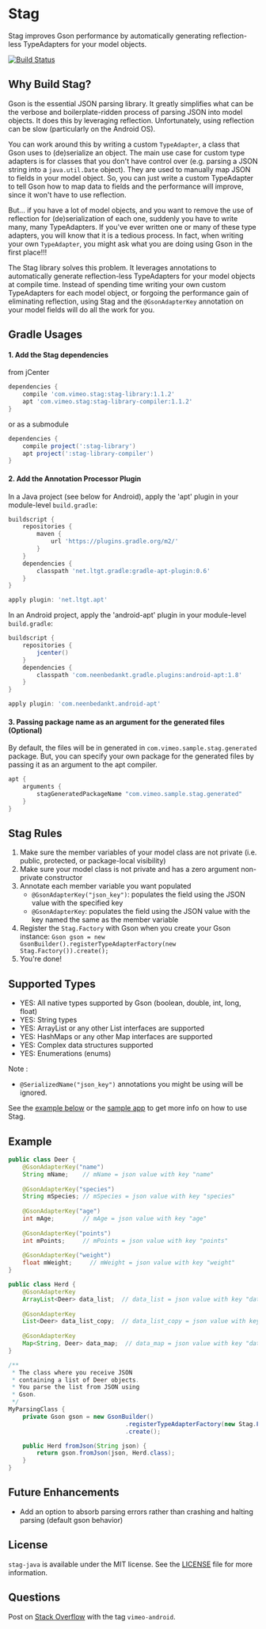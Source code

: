 # Stag

Stag improves Gson performance by automatically generating reflection-less TypeAdapters for your model objects.

[![Build Status](https://circleci.com/gh/vimeo/stag-java.svg?style=shield&circle-token=4d5dd11678a93587658d1677d0ef2b8c64b56574)](https://circleci.com/gh/vimeo/stag-java)

## Why Build Stag?

Gson is the essential JSON parsing library. It greatly simplifies what can be the verbose and boilerplate-ridden process of parsing JSON into model objects. It does this by leveraging reflection. Unfortunately, using reflection can be slow (particularly on the Android OS).

You can work around this by writing a custom `TypeAdapter`, a class that Gson uses to (de)serialize an object. The main use case for custom type adapters is for classes that you don't have control over (e.g. parsing a JSON string into a `java.util.Date` object). They are used to manually map JSON to fields in your model object. So, you can just write a custom TypeAdapter to tell Gson how to map data to fields and the performance will improve, since it won't have to use reflection.

But... if you have a lot of model objects, and you want to remove the use of reflection for (de)serialization of each one, suddenly you have to write many, many TypeAdapters. If you've ever written one or many of these type adapters, you will know that it is a tedious process. In fact, when writing your own `TypeAdapter`, you might ask what you are doing using Gson in the first place!!! 

The Stag library solves this problem. It leverages annotations to automatically generate reflection-less TypeAdapters for your model objects at compile time. Instead of spending time writing your own custom TypeAdapters for each model object, or forgoing the performance gain of eliminating reflection, using Stag and the `@GsonAdapterKey` annotation on your model fields will do all the work for you.

## Gradle Usages

#### 1. Add the Stag dependencies

from jCenter
```groovy
dependencies {
    compile 'com.vimeo.stag:stag-library:1.1.2'
    apt 'com.vimeo.stag:stag-library-compiler:1.1.2'
}
```

or as a submodule
```groovy
dependencies {
    compile project(':stag-library')
    apt project(':stag-library-compiler')
}
```

#### 2. Add the Annotation Processor Plugin

In a Java project (see below for Android), apply the 'apt' plugin in your module-level `build.gradle`:
```groovy
buildscript {
    repositories {
        maven {
            url 'https://plugins.gradle.org/m2/'
        }
    }
    dependencies {
        classpath 'net.ltgt.gradle:gradle-apt-plugin:0.6'
    }
}

apply plugin: 'net.ltgt.apt'
```

In an Android project, apply the 'android-apt' plugin in your module-level `build.gradle`:
```groovy
buildscript {
    repositories {
        jcenter()
    }
    dependencies {
        classpath 'com.neenbedankt.gradle.plugins:android-apt:1.8'
    }
}

apply plugin: 'com.neenbedankt.android-apt'
```

#### 3. Passing package name as an argument for the generated files (Optional)
By default, the files will be in generated in `com.vimeo.sample.stag.generated` package. But, you can specify your own package for the generated files by passing it as an argument to the apt compiler.
```groovy
apt {
    arguments {
        stagGeneratedPackageName "com.vimeo.sample.stag.generated"
    }
}
```

## Stag Rules

1. Make sure the member variables of your model class are not private (i.e. public, protected, or package-local visibility)
2. Make sure your model class is not private and has a zero argument non-private constructor
3. Annotate each member variable you want populated
    - `@GsonAdapterKey("json_key")`: populates the field using the JSON value with the specified key
    - `@GsonAdapterKey`: populates the field using the JSON value with the key named the same as the member variable
4. Register the `Stag.Factory` with Gson when you create your Gson instance: `Gson gson = new GsonBuilder().registerTypeAdapterFactory(new Stag.Factory()).create();`
5. You're done!

## Supported Types

- YES: All native types supported by Gson (boolean, double, int, long, float)
- YES: String types
- YES: ArrayList or any other List interfaces are supported
- YES: HashMaps or any other Map interfaces are supported
- YES: Complex data structures supported
- YES: Enumerations (enums)

Note : 
- `@SerializedName("json_key")` annotations you might be using will be ignored.

See the [example below](#example) or the [sample app](sample) to get more info on how to use Stag.

## Example

```java
public class Deer {
    @GsonAdapterKey("name")
    String mName;    // mName = json value with key "name"
    
    @GsonAdapterKey("species")
    String mSpecies; // mSpecies = json value with key "species"
    
    @GsonAdapterKey("age")
    int mAge;        // mAge = json value with key "age"
    
    @GsonAdapterKey("points")
    int mPoints;     // mPoints = json value with key "points"
    
    @GsonAdapterKey("weight")
    float mWeight;     // mWeight = json value with key "weight"
}

public class Herd {
    @GsonAdapterKey
    ArrayList<Deer> data_list;  // data_list = json value with key "data_list"
    
    @GsonAdapterKey
    List<Deer> data_list_copy;  // data_list_copy = json value with key "data_list_copy"
    
    @GsonAdapterKey
    Map<String, Deer> data_map;  // data_map = json value with key "data_map"
}

/**
 * The class where you receive JSON 
 * containing a list of Deer objects.
 * You parse the list from JSON using
 * Gson.
 */
MyParsingClass {
    private Gson gson = new GsonBuilder()
                                 .registerTypeAdapterFactory(new Stag.Factory())
                                 .create();

    public Herd fromJson(String json) {
        return gson.fromJson(json, Herd.class);
    }
}

```

## Future Enhancements

- Add an option to absorb parsing errors rather than crashing and halting parsing (default gson behavior)

## License
`stag-java` is available under the MIT license. See the [LICENSE](LICENSE) file for more information.

## Questions
Post on [Stack Overflow](http://stackoverflow.com/questions/tagged/vimeo-android) with the tag `vimeo-android`.
